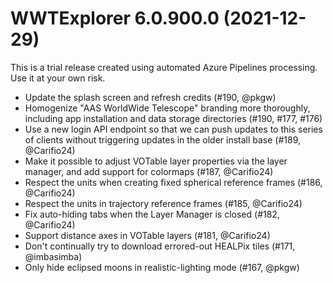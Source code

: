 # WWTExplorer 6.0.900.0 (2021-12-29)

This is a trial release created using automated Azure Pipelines processing. Use
it at your own risk.

- Update the splash screen and refresh credits (#190, @pkgw)
- Homogenize "AAS WorldWide Telescope" branding more thoroughly, including app
  installation and data storage directories (#190, #177, #176)
- Use a new login API endpoint so that we can push updates to this series of
  clients without triggering updates in the older install base (#189,
  @Carifio24)
- Make it possible to adjust VOTable layer properties via the layer manager, and
  add support for colormaps (#187, @Carifio24)
- Respect the units when creating fixed spherical reference frames (#186,
  @Carifio24)
- Respect the units in trajectory reference frames (#185, @Carifio24)
- Fix auto-hiding tabs when the Layer Manager is closed (#182, @Carifio24)
- Support distance axes in VOTable layers (#181, @Carifio24)
- Don't continually try to download errored-out HEALPix tiles (#171, @imbasimba)
- Only hide eclipsed moons in realistic-lighting mode (#167, @pkgw)
